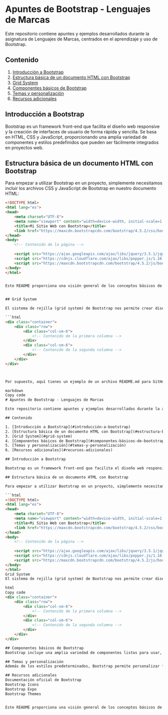 # Apuntes de Bootstrap - Lenguajes de Marcas

Este repositorio contiene apuntes y ejemplos desarrollados durante la asignatura de Lenguajes de Marcas, centrados en el aprendizaje y uso de Bootstrap.

## Contenido

1. [Introducción a Bootstrap](#introducción-a-bootstrap)
2. [Estructura básica de un documento HTML con Bootstrap](#estructura-básica-de-un-documento-html-con-bootstrap)
3. [Grid System](#grid-system)
4. [Componentes básicos de Bootstrap](#componentes-básicos-de-bootstrap)
5. [Temas y personalización](#temas-y-personalización)
6. [Recursos adicionales](#recursos-adicionales)

## Introducción a Bootstrap

Bootstrap es un framework front-end que facilita el diseño web responsive y la creación de interfaces de usuario de forma rápida y sencilla. Se basa en HTML, CSS y JavaScript, proporcionando una amplia variedad de componentes y estilos predefinidos que pueden ser fácilmente integrados en proyectos web.

## Estructura básica de un documento HTML con Bootstrap

Para empezar a utilizar Bootstrap en un proyecto, simplemente necesitamos incluir los archivos CSS y JavaScript de Bootstrap en nuestro documento HTML:

```html
<!DOCTYPE html>
<html lang="es">
<head>
    <meta charset="UTF-8">
    <meta name="viewport" content="width=device-width, initial-scale=1.0">
    <title>Mi Sitio Web con Bootstrap</title>
    <link href="https://maxcdn.bootstrapcdn.com/bootstrap/4.5.2/css/bootstrap.min.css" rel="stylesheet">
</head>
<body>
    <!-- Contenido de la página -->
    
    <script src="https://ajax.googleapis.com/ajax/libs/jquery/3.5.1/jquery.min.js"></script>
    <script src="https://cdnjs.cloudflare.com/ajax/libs/popper.js/1.16.0/umd/popper.min.js"></script>
    <script src="https://maxcdn.bootstrapcdn.com/bootstrap/4.5.2/js/bootstrap.min.js"></script>
</body>
</html>


Este README proporciona una visión general de los conceptos básicos de Bootstrap y cómo se pueden aplicar en proyectos web. Se puede expandir con ejemplos específicos, enlaces a recursos adicionales, y cualquier otra información relevante para los estudiantes que estén aprendiendo Bootstrap en la asignatura de Lenguajes de Marcas.


## Grid System

El sistema de rejilla (grid system) de Bootstrap nos permite crear diseños flexibles y adaptables a diferentes dispositivos y tamaños de pantalla. Se basa en un sistema de filas (`<div class="row">`) y columnas (`<div class="col">`) que se distribuyen de forma fluida.

```html
<div class="container">
    <div class="row">
        <div class="col-sm-6">
            <!-- Contenido de la primera columna -->
        </div>
        <div class="col-sm-6">
            <!-- Contenido de la segunda columna -->
        </div>
    </div>
</div>



Por supuesto, aquí tienes un ejemplo de un archivo README.md para GitHub sobre apuntes de Bootstrap desarrollados en la asignatura de Lenguajes de Marcas:

markdown
Copy code
# Apuntes de Bootstrap - Lenguajes de Marcas

Este repositorio contiene apuntes y ejemplos desarrollados durante la asignatura de Lenguajes de Marcas, centrados en el aprendizaje y uso de Bootstrap.

## Contenido

1. [Introducción a Bootstrap](#introducción-a-bootstrap)
2. [Estructura básica de un documento HTML con Bootstrap](#estructura-básica-de-un-documento-html-con-bootstrap)
3. [Grid System](#grid-system)
4. [Componentes básicos de Bootstrap](#componentes-básicos-de-bootstrap)
5. [Temas y personalización](#temas-y-personalización)
6. [Recursos adicionales](#recursos-adicionales)

## Introducción a Bootstrap

Bootstrap es un framework front-end que facilita el diseño web responsive y la creación de interfaces de usuario de forma rápida y sencilla. Se basa en HTML, CSS y JavaScript, proporcionando una amplia variedad de componentes y estilos predefinidos que pueden ser fácilmente integrados en proyectos web.

## Estructura básica de un documento HTML con Bootstrap

Para empezar a utilizar Bootstrap en un proyecto, simplemente necesitamos incluir los archivos CSS y JavaScript de Bootstrap en nuestro documento HTML:

```html
<!DOCTYPE html>
<html lang="es">
<head>
    <meta charset="UTF-8">
    <meta name="viewport" content="width=device-width, initial-scale=1.0">
    <title>Mi Sitio Web con Bootstrap</title>
    <link href="https://maxcdn.bootstrapcdn.com/bootstrap/4.5.2/css/bootstrap.min.css" rel="stylesheet">
</head>
<body>
    <!-- Contenido de la página -->
    
    <script src="https://ajax.googleapis.com/ajax/libs/jquery/3.5.1/jquery.min.js"></script>
    <script src="https://cdnjs.cloudflare.com/ajax/libs/popper.js/1.16.0/umd/popper.min.js"></script>
    <script src="https://maxcdn.bootstrapcdn.com/bootstrap/4.5.2/js/bootstrap.min.js"></script>
</body>
</html>
Grid System
El sistema de rejilla (grid system) de Bootstrap nos permite crear diseños flexibles y adaptables a diferentes dispositivos y tamaños de pantalla. Se basa en un sistema de filas (<div class="row">) y columnas (<div class="col">) que se distribuyen de forma fluida.

html
Copy code
<div class="container">
    <div class="row">
        <div class="col-sm-6">
            <!-- Contenido de la primera columna -->
        </div>
        <div class="col-sm-6">
            <!-- Contenido de la segunda columna -->
        </div>
    </div>
</div>

## Componentes básicos de Bootstrap
Bootstrap incluye una amplia variedad de componentes listos para usar, como botones, formularios, barras de navegación, alertas, etc. Estos componentes se pueden personalizar fácilmente utilizando las clases y atributos proporcionados por Bootstrap.

## Temas y personalización
Además de los estilos predeterminados, Bootstrap permite personalizar fácilmente la apariencia de un sitio web mediante el uso de temas (themes) y la modificación de variables de Sass. Esto nos permite adaptar el diseño de Bootstrap a los requisitos específicos de nuestro proyecto.

## Recursos adicionales
Documentación oficial de Bootstrap
Bootstrap Icons
Bootstrap Expo
Bootstrap Themes


Este README proporciona una visión general de los conceptos básicos de Bootstrap y cómo se pueden aplicar en proyectos web. Se puede expandir con ejemplos específicos, enlaces a recursos adicionales, y cualquier otra información relevante para los estudiantes que estén aprendiendo Bootstrap en la asignatura de Lenguajes de Marcas.
